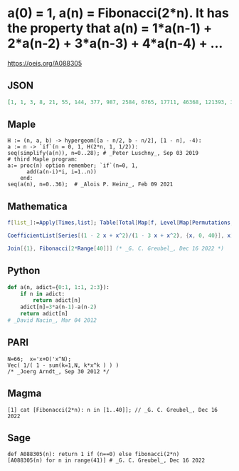 # a\(0\) \= 1, a\(n\) \= Fibonacci\(2\*n\)\. It has the property that a\(n\) \= 1\*a\(n\-1\) \+ 2\*a\(n\-2\) \+ 3\*a\(n\-3\) \+ 4\*a\(n\-4\) \+ \.\.\.
https://oeis.org/A088305
## JSON
```JSON
[1, 1, 3, 8, 21, 55, 144, 377, 987, 2584, 6765, 17711, 46368, 121393, 317811, 832040, 2178309, 5702887, 14930352, 39088169, 102334155, 267914296, 701408733, 1836311903, 4807526976, 12586269025, 32951280099, 86267571272, 225851433717]
```
## Maple
```Maple
H := (n, a, b) -> hypergeom([a - n/2, b - n/2], [1 - n], -4):
a := n -> `if`(n = 0, 1, H(2*n, 1, 1/2)):
seq(simplify(a(n)), n=0..28); # _Peter Luschny_, Sep 03 2019
# third Maple program:
a:= proc(n) option remember; `if`(n=0, 1,
      add(a(n-i)*i, i=1..n))
    end:
seq(a(n), n=0..36);  # _Alois P. Heinz_, Feb 09 2021
```
## Mathematica
```Mathematica
f[list_]:=Apply[Times,list]; Table[Total[Map[f, Level[Map[Permutations, Partitions[n]], {2}]]], {n, 0, 20}]
```
```Mathematica
CoefficientList[Series[(1 - 2 x + x^2)/(1 - 3 x + x^2), {x, 0, 40}], x] (* _Vincenzo Librandi_, Mar 16 2014 *)
```
```Mathematica
Join[{1}, Fibonacci[2*Range[40]]] (* _G. C. Greubel_, Dec 16 2022 *)
```
## Python
```Python
def a(n, adict={0:1, 1:1, 2:3}):
    if n in adict:
        return adict[n]
    adict[n]=3*a(n-1)-a(n-2)
    return adict[n]
# _David Nacin_, Mar 04 2012
```
## PARI
```PARI
N=66;  x='x+O('x^N);
Vec( 1/( 1 - sum(k=1,N, k*x^k ) ) )
/* _Joerg Arndt_, Sep 30 2012 */
```
## Magma
```Magma
[1] cat [Fibonacci(2*n): n in [1..40]]; // _G. C. Greubel_, Dec 16 2022
```
## Sage
```Sage
def A088305(n): return 1 if (n==0) else fibonacci(2*n)
[A088305(n) for n in range(41)] # _G. C. Greubel_, Dec 16 2022
```
